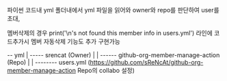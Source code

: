 파이썬 코드내 yml 폴더내에서 yml 파일을 읽어와 owner와 repo를 판단하여 user를 초대,

멤버삭제의 경우 print('\n\'s not found this member info in users.yml') 라인에 코드추가시 멤버 자동삭제 기능도 추가 구현가능


-- yml
    |
    ----- srencat (Owner)
            |
            |
            ------ github-org-member-manage-action (Repo)
                    |
                    |
                    -------- users.yml (https://github.com/sReNcAt/github-org-member-manage-action Repo의 collabo 설정)
